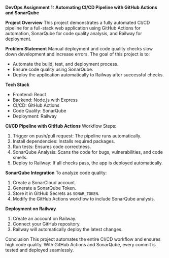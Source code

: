 **DevOps Assignment 1:** **Automating CI/CD Pipeline with GitHub Actions and SonarQube**

**Project Overview**
This project demonstrates a fully automated CI/CD pipeline for a full-stack web application using GitHub Actions for automation, SonarQube for code quality analysis, and Railway for deployment.

**Problem Statement**
Manual deployment and code quality checks slow down development and increase errors. The goal of this project is to:
- Automate the build, test, and deployment process.
- Ensure code quality using SonarQube.
- Deploy the application automatically to Railway after successful checks.

**Tech Stack**
- Frontend: React
- Backend: Node.js with Express
- CI/CD: GitHub Actions
- Code Quality: SonarQube
- Deployment: Railway


**CI/CD Pipeline with GitHub Actions**
Workflow Steps:
1. Trigger on push/pull request: The pipeline runs automatically.
2. Install dependencies: Installs required packages.
3. Run tests: Ensures code correctness.
4. SonarQube Analysis: Scans the code for bugs, vulnerabilities, and code smells.
5. Deploy to Railway: If all checks pass, the app is deployed automatically.


**SonarQube Integration**
To analyze code quality:
1. Create a SonarCloud account.
2. Generate a SonarQube Token.
3. Store it in GitHub Secrets as `SONAR_TOKEN`.
4. Modify the GitHub Actions workflow to include SonarQube analysis.

**Deployment on Railway**
1. Create an account on Railway.
2. Connect your GitHub repository.
3. Railway will automatically deploy the latest changes.

Conclusion
This project automates the entire CI/CD workflow and ensures high code quality. With GitHub Actions and SonarQube, every commit is tested and deployed seamlessly.



